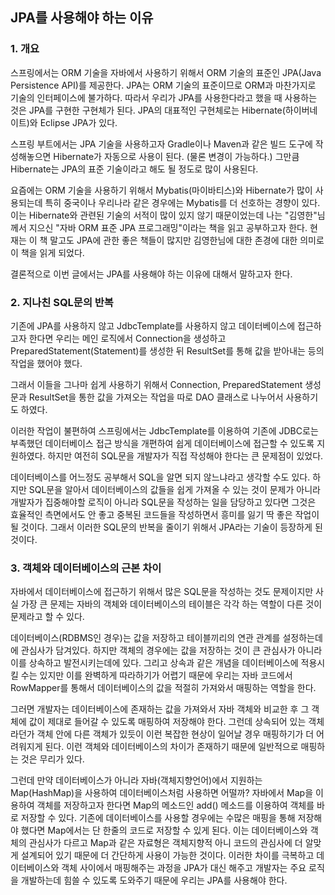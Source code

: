 ## JPA를 사용해야 하는 이유

### 1. 개요

스프링에서는 ORM 기술을 자바에서 사용하기 위해서 ORM 기술의 표준인 JPA(Java Persistence API)를 제공한다.
JPA는 ORM 기술의 표준이므로 ORM과 마찬가지로 기술의 인터페이스에 불가하다.
따라서 우리가 JPA를 사용한다라고 했을 때 사용하는 것은 JPA를 구현한 구현체가 된다.
JPA의 대표적인 구현체로는 Hibernate(하이버네이트)와 Eclipse JPA가 있다.

스프링 부트에서는 JPA 기술을 사용하고자 Gradle이나 Maven과 같은 빌드 도구에 작성해놓으면
Hibernate가 자동으로 사용이 된다. (물론 변경이 가능하다.)
그만큼 Hibernate는 JPA의 표준 기술이라고 해도 될 정도로 많이 사용된다.

요즘에는 ORM 기술을 사용하기 위해서 Mybatis(마이바티스)와 Hibernate가 많이 사용되는데
특히 중국이나 우리나라 같은 경우에는 Mybatis를 더 선호하는 경향이 있다.
이는 Hibernate와 관련된 기술의 서적이 많이 있지 않기 때문이었는데
나는 "김영한"님께서 지으신 "자바 ORM 표준 JPA 프로그래밍"이라는 책을 읽고 공부하고자 한다.
현재는 이 책 말고도 JPA에 관한 좋은 책들이 많지만 김영한님에 대한 존경에 대한 의미로 이 책을 읽게 되었다.

결론적으로 이번 글에서는 JPA를 사용해야 하는 이유에 대해서 말하고자 한다.

### 2. 지나친 SQL문의 반복

기존에 JPA를 사용하지 않고 JdbcTemplate를 사용하지 않고 데이터베이스에 접근하고자 한다면
우리는 메인 로직에서 Connection을 생성하고 PreparedStatement(Statement)를 생성한 뒤
ResultSet를 통해 값을 받아내는 등의 작업을 했어야 했다.

그래서 이들을 그나마 쉽게 사용하기 위해서 Connection, PreparedStatement 생성문과 ResultSet을 통한
값을 가져오는 작업을 따로 DAO 클래스로 나누어서 사용하기도 하였다.

이러한 작업이 불편하여 스프링에서는 JdbcTemplate를 이용하여 기존에 JDBC로는 부족했던
데이터베이스 접근 방식을 개편하여 쉽게 데이터베이스에 접근할 수 있도록 지원하였다.
하지만 여전히 SQL문을 개발자가 직접 작성해야 한다는 큰 문제점이 있었다.

데이터베이스를 어느정도 공부해서 SQL을 알면 되지 않느냐라고 생각할 수도 있다.
하지만 SQL문을 알아서 데이터베이스의 값들을 쉽게 가져올 수 있는 것이 문제가 아니라
개발자가 집중해야할 로직이 아니라 SQL문을 작성하는 일을 담당하고 있다면
그것은 효율적인 측면에서도 안 좋고 중복된 코드들을 작성하면서 흥미를 잃기 딱 좋은 작업이 될 것이다.
그래서 이러한 SQL문의 반복을 줄이기 위해서 JPA라는 기술이 등장하게 된 것이다.

### 3. 객체와 데이터베이스의 근본 차이

자바에서 데이터베이스에 접근하기 위해서 많은 SQL문을 작성하는 것도 문제이지만
사실 가장 큰 문제는 자바의 객체와 데이터베이스의 테이블은 각각 하는 역할이 다른 것이 문제라고 할 수 있다.

데이터베이스(RDBMS인 경우)는 값을 저장하고 테이블끼리의 연관 관계를 설정하는데에 관심사가 담겨있다.
하지만 객체의 경우에는 값을 저장하는 것이 큰 관심사가 아니라 이를 상속하고 발전시키는데에 있다.
그리고 상속과 같은 개념을 데이터베이스에 적용시킬 수는 있지만 이를 완벽하게 따라하기가 어렵기 때문에
우리는 자바 코드에서 RowMapper를 통해서 데이터베이스의 값을 적절히 가져와서 매핑하는 역할을 한다.

그러면 개발자는 데이터베이스에 존재하는 값을 가져와서 자바 객체와 비교한 후
그 객체에 값이 제대로 들어갈 수 있도록 매핑하여 저장해야 한다.
그런데 상속되어 있는 객체라던가 객체 안에 다른 객체가 있듯이
이런 복잡한 현상이 일어날 경우 매핑하기가 더 어려워지게 된다.
이런 객체와 데이터베이스의 차이가 존재하기 때문에 일반적으로 매핑하는 것은 무리가 있다.

그런데 만약 데이터베이스가 아니라 자바(객체지향언어)에서 지원하는 Map(HashMap)을 사용하여
데이터베이스처럼 사용하면 어떨까?
자바에서 Map을 이용하여 객체를 저장하고자 한다면
Map의 메소드인 add() 메소드를 이용하여 객체를 바로 저장할 수 있다.
기존에 데이터베이스를 사용할 경우에는 수많은 매핑을 통해 저장해야 했다면
Map에서는 단 한줄의 코드로 저장할 수 있게 된다.
이는 데이터베이스와 객체의 관심사가 다르고
Map과 같은 자료형은 객체지향적 아니 코드의 관심사에 더 알맞게 설계되어 있기 때문에
더 간단하게 사용이 가능한 것이다.
이러한 차이를 극복하고 데이터베이스와 객체 사이에서 매핑해주는 과정을
JPA가 대신 해주고 개발자는 주요 로직을 개발하는데 힘쓸 수 있도록 도와주기 때문에
우리는 JPA를 사용해야 한다.